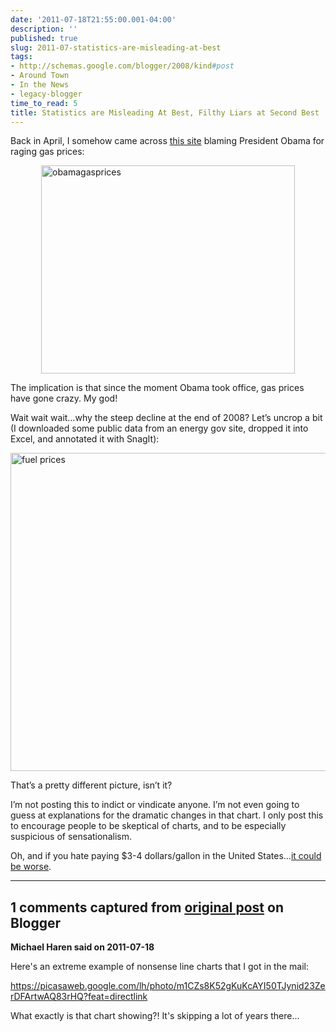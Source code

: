 ```yaml
---
date: '2011-07-18T21:55:00.001-04:00'
description: ''
published: true
slug: 2011-07-statistics-are-misleading-at-best
tags:
- http://schemas.google.com/blogger/2008/kind#post
- Around Town
- In the News
- legacy-blogger
time_to_read: 5
title: Statistics are Misleading At Best, Filthy Liars at Second Best
---
```


<p>Back in April, I somehow came across <a href="http://disruptthenarrative.wordpress.com/2011/04/24/gas-pump-activism/">this site</a> blaming President Obama for raging gas prices:</p>
<p><img alt="obamagasprices" height="333" src="http://lh5.ggpht.com/-Vq1v5mxfS70/TiTj8Gg8JYI/AAAAAAAAB_o/NUoncSs0mAM/obamagasprices%25255B9%25255D.jpg" style="margin: 3px auto; display: block; float: none;" title="obamagasprices" width="406" /></p>  
<p>The implication is that since the moment Obama took office, gas prices have gone crazy. My god! </p>
<p>Wait wait wait…why the steep decline at the end of 2008? Let’s uncrop a bit (I downloaded some public data from an energy gov site, dropped it into Excel, and annotated it with SnagIt):</p>
<p><img alt="fuel prices" height="509" src="http://lh6.ggpht.com/-SwA26Aaebi0/TiTj81CWAuI/AAAAAAAAB_s/Ae1UJw5qHDo/fuel%252520prices%25255B2%25255D.png" style="margin: 3px auto; display: block; float: none;" title="fuel prices" width="700" /></p>
<p>That’s a pretty different picture, isn’t it? </p>
<p>I’m not posting this to indict or vindicate anyone. I’m not even going to guess at explanations for the dramatic changes in that chart. I only post this to encourage people to be skeptical of charts, and to be especially suspicious of sensationalism.</p>
<p>Oh, and if you hate paying $3-4 dollars/gallon in the United States…<a href="../2005/2005-09-gas-prices.html">it could be worse</a>.</p>

---

## 1 comments captured from [original post](https://blog.wassupy.com/2011/07/statistics-are-misleading-at-best.html) on Blogger

**Michael Haren said on 2011-07-18**

Here's an extreme example of nonsense line charts that I got in the mail:

https://picasaweb.google.com/lh/photo/m1CZs8K52gKuKcAYI50TJynid23ZerDFArtwAQ83rHQ?feat=directlink

What exactly is that chart showing?! It's skipping a lot of years there...

